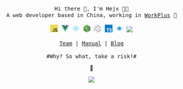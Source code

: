 <p align="center">
  <br>
    <samp>Hi there 👋, I'm Hejx 👨‍💻<br> A web developer based in China, working in <a href="https://workplus.io/" target="_blank" title="WorkPlus">WorkPlus</a> 🐳 <br><br>
    <code><img height="20" src="https://raw.githubusercontent.com/github/explore/80688e429a7d4ef2fca1e82350fe8e3517d3494d/topics/javascript/javascript.png"></code>
    <code><img height="20" src="https://raw.githubusercontent.com/github/explore/80688e429a7d4ef2fca1e82350fe8e3517d3494d/topics/vue/vue.png"></code>
    <code><img height="20" src="https://raw.githubusercontent.com/github/explore/80688e429a7d4ef2fca1e82350fe8e3517d3494d/topics/react/react.png"></code>
    <code><img height="20" src="https://raw.githubusercontent.com/github/explore/80688e429a7d4ef2fca1e82350fe8e3517d3494d/topics/nodejs/nodejs.png"></code>
    <code><img height="20" src="https://raw.githubusercontent.com/github/explore/80688e429a7d4ef2fca1e82350fe8e3517d3494d/topics/electron/electron.png"></code>
    <code><img height="20" src="https://raw.githubusercontent.com/github/explore/80688e429a7d4ef2fca1e82350fe8e3517d3494d/topics/typescript/typescript.png"></code>
    <code><img height="20" src="https://raw.githubusercontent.com/github/explore/80688e429a7d4ef2fca1e82350fe8e3517d3494d/topics/webpack/webpack.png"></code>
    <code><img height="20" src="https://avatars.githubusercontent.com/u/43260747?v=4"></code>
     <br>
      <br>
       <a href="https://github.com/workplusfe/" target="_blank" title="WorkPlusFE Organizations">Team</a> |
      <a href="https://open.workplus.io/dev/start/" target="_blank" title="WorkPlusFE Team">Manual</a> |
      <a href="https://fe-blog.workplus.io/" target="_blank" title="WorkPlusFE Blog">Blog</a>
    <br>
      <br>
      #Why? So what, take a risk!#
      <br>
      <p align="center"> 
        🤗
      <p align="center"><img width="180px" src="https://profile-counter.glitch.me/hejianxian/count.svg" /></p>
      </p>
  </samp>
</p>
